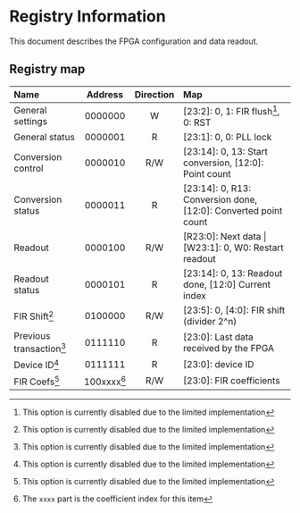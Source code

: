 # Registry Information
This document describes the FPGA configuration and data readout.
## Registry map
| Name						| Address	| Direction	| Map											|
| :------------------------ | :-------: | :-------: | :--------------------------------------------	|
| General settings			| 0000000	| W		| [23:2]: 0, 1: FIR flush[^1], 0: RST
| General status			| 0000001	| R		| [23:1]: 0, 0: PLL lock
| Conversion control		| 0000010	| R/W	| [23:14]: 0, 13: Start conversion, [12:0]: Point count
| Conversion status			| 0000011	| R		| [23:14]: 0, R13: Conversion done, [12:0]: Converted point count
| Readout 					| 0000100	| R/W	| [R23:0]: Next data \| [W23:1]: 0, W0: Restart readout
| Readout status			| 0000101	| R		| [23:14]: 0, 13: Readout done, [12:0] Current index
| FIR Shift[^1]				| 0100000	| R/W	| [23:5]: 0, [4:0]: FIR shift (divider 2^n)
| Previous transaction[^1]	| 0111110	| R		| [23:0]: Last data received by the FPGA
| Device ID[^1]				| 0111111	| R		| [23:0]: device ID
| FIR Coefs[^1]				|100xxxx[^2]| R/W	| [23:0]: FIR coefficients

[^1]: This option is currently disabled due to the limited implementation
[^2]: The `xxxx` part is the coefficient index for this item